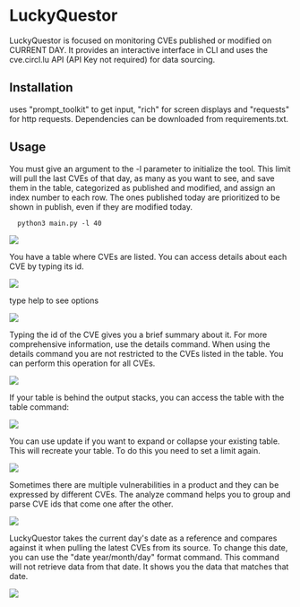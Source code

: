 # LuckyQuestor

LuckyQuestor is focused on monitoring CVEs published or modified on CURRENT DAY. It provides an interactive interface in CLI and uses the cve.circl.lu API (API Key not required) for data sourcing. 

## Installation
uses "prompt_toolkit" to get input, "rich" for screen displays and "requests" for http requests. Dependencies can be downloaded from requirements.txt.

## Usage
You must give an argument to the -l parameter to initialize the tool. This limit will pull the last CVEs of that day, as many as you want to see, and save them in the table, categorized as published and modified, and assign an index number to each row. The ones published today are prioritized to be shown in publish, even if they are modified today.

      python3 main.py -l 40
      
<img src="img/1.png">

You have a table where CVEs are listed. You can access details about each CVE by typing its id.

<img src="img/2.png">

type help to see options

<img src="img/3.png">

Typing the id of the CVE gives you a brief summary about it. For more comprehensive information, use the details <CVE-ID> command.
When using the details command you are not restricted to the CVEs listed in the table. You can perform this operation for all CVEs.

<img src="img/4.png">

If your table is behind the output stacks, you can access the table with the table command:

<img src="img/5.png">

You can use update if you want to expand or collapse your existing table. This will recreate your table. To do this you need to set a limit again.

<img src="img/6.png">

Sometimes there are multiple vulnerabilities in a product and they can be expressed by different CVEs. The analyze command helps you to group and parse CVE ids that come one after the other.

<img src="img/7.png">

LuckyQuestor takes the current day's date as a reference and compares against it when pulling the latest CVEs from its source. To change this date, you can use the "date year/month/day" format command. This command will not retrieve data from that date. It shows you the data that matches that date.

<img src="img/8.png">










